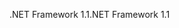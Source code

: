 <span data-ttu-id="06867-101">.NET Framework 1.1</span><span class="sxs-lookup"><span data-stu-id="06867-101">.NET Framework 1.1</span></span>